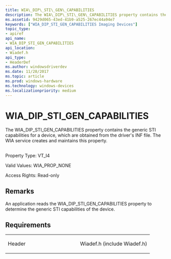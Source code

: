 ```yaml
---
title: WIA\_DIP\_STI\_GEN\_CAPABILITIES
description: The WIA\_DIP\_STI\_GEN\_CAPABILITIES property contains the generic STI capabilities for a device, which are obtained from the driver's INF file. The WIA service creates and maintains this property.
ms.assetid: 9429d065-43ed-41b9-a525-267ec44a94e7
keywords: ["WIA_DIP_STI_GEN_CAPABILITIES Imaging Devices"]
topic_type:
- apiref
api_name:
- WIA_DIP_STI_GEN_CAPABILITIES
api_location:
- Wiadef.h
api_type:
- HeaderDef
ms.author: windowsdriverdev
ms.date: 11/28/2017
ms.topic: article
ms.prod: windows-hardware
ms.technology: windows-devices
ms.localizationpriority: medium
---
```


# WIA\_DIP\_STI\_GEN\_CAPABILITIES


The WIA\_DIP\_STI\_GEN\_CAPABILITIES property contains the generic STI capabilities for a device, which are obtained from the driver's INF file. The WIA service creates and maintains this property.

## <span id="ddk_wia_dip_sti_gen_capabilities_si"></span><span id="DDK_WIA_DIP_STI_GEN_CAPABILITIES_SI"></span>


Property Type: VT\_I4

Valid Values: WIA\_PROP\_NONE

Access Rights: Read-only

Remarks
-------

An application reads the WIA\_DIP\_STI\_GEN\_CAPABILITIES property to determine the generic STI capabilities of the device.

Requirements
------------

<table>
<colgroup>
<col width="50%" />
<col width="50%" />
</colgroup>
<tbody>
<tr class="odd">
<td><p>Header</p></td>
<td>Wiadef.h (include Wiadef.h)</td>
</tr>
</tbody>
</table>

 

 





